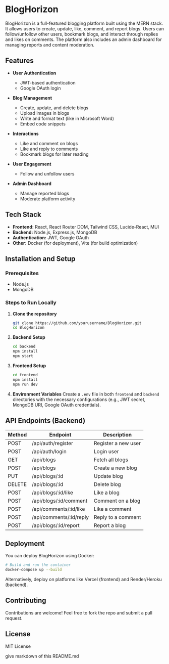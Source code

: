# BlogHorizon

BlogHorizon is a full-featured blogging platform built using the MERN stack. It allows users to create, update, like, comment, and report blogs. Users can follow/unfollow other users, bookmark blogs, and interact through replies and likes on comments. The platform also includes an admin dashboard for managing reports and content moderation.

## Features

- **User Authentication**

  - JWT-based authentication
  - Google OAuth login

- **Blog Management**

  - Create, update, and delete blogs
  - Upload images in blogs
  - Write and format text (like in Microsoft Word)
  - Embed code snippets

- **Interactions**

  - Like and comment on blogs
  - Like and reply to comments
  - Bookmark blogs for later reading

- **User Engagement**

  - Follow and unfollow users

- **Admin Dashboard**

  - Manage reported blogs
  - Moderate platform activity

## Tech Stack

- **Frontend:** React, React Router DOM, Tailwind CSS, Lucide-React, MUI
- **Backend:** Node.js, Express.js, MongoDB
- **Authentication:** JWT, Google OAuth
- **Other:** Docker (for deployment), Vite (for build optimization)

## Installation and Setup

### Prerequisites

- Node.js
- MongoDB

### Steps to Run Locally

1. **Clone the repository**

   ```sh
   git clone https://github.com/yourusername/BlogHorizon.git
   cd BlogHorizon
   ```

2. **Backend Setup**

   ```sh
   cd backend
   npm install
   npm start
   ```

3. **Frontend Setup**

   ```sh
   cd frontend
   npm install
   npm run dev
   ```

4. **Environment Variables**
   Create a `.env` file in both `frontend` and `backend` directories with the necessary configurations (e.g., JWT secret, MongoDB URI, Google OAuth credentials).

## API Endpoints (Backend)

| Method | Endpoint                 | Description         |
| ------ | ------------------------ | ------------------- |
| POST   | /api/auth/register       | Register a new user |
| POST   | /api/auth/login          | Login user          |
| GET    | /api/blogs               | Fetch all blogs     |
| POST   | /api/blogs               | Create a new blog   |
| PUT    | /api/blogs/\:id          | Update blog         |
| DELETE | /api/blogs/\:id          | Delete blog         |
| POST   | /api/blogs/\:id/like     | Like a blog         |
| POST   | /api/blogs/\:id/comment  | Comment on a blog   |
| POST   | /api/comments/\:id/like  | Like a comment      |
| POST   | /api/comments/\:id/reply | Reply to a comment  |
| POST   | /api/blogs/\:id/report   | Report a blog       |

## Deployment

You can deploy BlogHorizon using Docker:

```sh
# Build and run the container
docker-compose up --build
```

Alternatively, deploy on platforms like Vercel (frontend) and Render/Heroku (backend).

## Contributing

Contributions are welcome! Feel free to fork the repo and submit a pull request.

## License

MIT License

give markdown of this README.md
